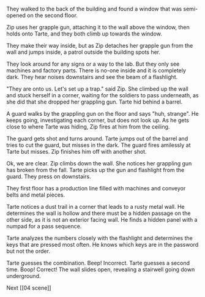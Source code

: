 They walked to the back of the building and found a window that was semi-opened on the second floor.

Zip uses her grapple gun, attaching it to the wall above the window, then holds onto Tarte, and they both climb up towards the window. 

They make their way inside, but as Zip detaches her grapple gun from the wall and jumps inside, a patrol outside the building spots her.

They look around for any signs or a way to the lab. But they only see machines and factory parts. There is no-one inside and it is completely dark. They hear noises downstairs and see the beam of a flashlight.

"They are onto us. Let's set up a trap." said Zip. She climbed up the wall and stuck herself in a corner, waiting for the soldiers to pass underneath, as she did that she dropped her grappling gun. Tarte hid behind a barrel.

A guard walks by the grappling gun on the floor and says "huh, strange". He keeps going, investigating each corner, but does not look up. As he gets close to where Tarte was hiding, Zip fires at him from the ceiling.

The guard gets shot and turns around. Tarte jumps out of the barrel and tries to cut the guard, but misses in the dark. The guard fires amilessly at Tarte but misses. Zip finishes him off with another shot.

Ok, we are clear. Zip climbs down the wall. She notices her grappling gun has broken from the fall.
Tarte picks up the gun and flashlight from the guard. 
They press on downstairs.

They first floor has a production line filled with machines and conveyor belts and metal pieces.

Tarte notices a dust trail in a corner that leads to a rusty metal wall. He determines the wall is hollow and there must be a hidden passage on the other side, as it is not an exterior facing wall. He finds a hidden panel with a numpad for a pass sequence.

Tarte analyzes the numbers closely with the flashlight and determines the keys that are pressed most often. He knows which keys are in the password but not the order.

Tarte guesses the combination. Beep! Incorrect.
Tarte guesses a second time. Boop! Correct! The wall slides open, revealing a stairwell going down underground.

Next [[04 scene]]